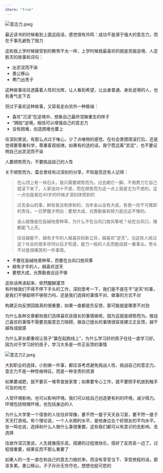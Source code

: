 ```yaml
---  
share: "true"  
---  
```

![意志力.jpeg](%E6%84%8F%E5%BF%97%E5%8A%9B.jpeg)  
  
最近读书的时候看到上面这段话，感觉很有共鸣：成功不是源于强大的意志力，而在于事先避免了阻力  
  
这和我上学时候接受到的教育不太一样，上学时候我最喜欢的就是克服逆境、人定胜天的故事和词句：    
  
- 出淤泥而不染  
- 愚公移山  
- 寒门出贵子  
  
这种故事往往透露着人性的光辉，让人看到希望，让出身普通、身处逆境的人，也有勇气走下去  
  
但过于喜欢这种故事，又容易走向另外一种极端：    
  
- 喜欢”沉浸“在逆境中，想象自己最终涅槃重生的样子  
- ”拥抱“逆境，相信可以增强自己的意志力  
- 没有困难，创造困难也要上  
  
往深刻里说，有那么点过于唯心，少了点唯物的感觉。在社会里摸爬滚打后，还是觉得要尊重科学，尊重客观规律。如果有的选的话，我宁愿远离”淤泥“，也不要证明自己出淤泥而不染  
  
人要顺势而为，不要挑战自己的人性  
  
关于顺势而为，雷总曾经有过深刻的分享，不知是否还有人记得：  
  
> 在山顶上有一块石头，我只需要顺势而为，过去踢它一脚，不用费力它自己就滚下来了。人家说四十不惑，而在顺势而为这一点上我是尤为不惑的。这一点也是我在40岁的时候才深刻体悟到的  
>   
> 过去金山的事，鲜有我没有掺和的，当年金山没有大成，有我一份不可推卸的责任。一日梦醒才明白：要想大成，光靠勤奋和努力是远远不够的。  
>   
> 金山就像是在盐碱地里种草。为什么不在台风口放风筝呢？站在台风口，猪都能飞上天。  
>   
> 往往越能干、越有才华的人越喜欢标新立异，越喜欢“逆天”。当这些人经过这个社会的很多坎坷以后才知道，能力一般的人反而能成就一番事业。势头不对是很痛苦的一件事情。  
  
- 不要在盐碱地里种草，而要在台风口放风筝  
- 越有才华的人，越喜欢逆天  
- 要想大成，光靠勤奋远远不够  
  
这些话再读起来，依然醍醐灌顶  
有时候我们不得不停下手头的工作，深刻思考一下，我们是不是在干”逆天“的事，是我们不够聪明不够努力吗，还是我们选择的事情不对、做事的方式不对  
  
构建正向反馈回路真的很重要，如果一直都是负反馈，那可能就是哪里不对劲  
  
为什么各种文章都劝我们选择喜欢且擅长的事情做呢，因为这就是顺势而为。做自己喜欢的事情不需要克服意志力阻碍，做自己擅长的事情很容易建立正反馈，越干越有成就感  
  
为什么家长都重视让孩子“赢在起跑线上”，为什么学习好的孩子往往一直学习好。因为对于学习好的孩子，学习大多是一件正反馈的事情  
  
![意志力2.jpeg](%E6%84%8F%E5%BF%97%E5%8A%9B2.jpeg)  
  
大到职业的选择，小到做一件事，都应该考虑避免挑战人性、挑战自己的意志力。意志力不是一种性格特征，而是一种宝贵的资源  
  
如果要减肥，就不要买一堆零食放家里；如果要专心工作，就不要把手机放到触手可及的地方  
  
人受环境影响，也可以影响环境。我们可以给自己创造更有利的环境，减少阻力。环境包括物理环境，也包括身边的人  
  
为什么大学里一个宿舍的人往往非常像，要不然一屋子天天自习室，要不然一屋子天天打游戏。有个理论说，一个人长期的水平，是他身边五个好朋友的平均水平。张一鸣也说，选择和什么人做什么事很重要。这些我们都可以有意识的去影响、去选择  
  
往故作深沉里说，人生就像搭乐高，搭建的过程很快乐，搭好了反而丢一边了。过程很重要，结果反而不那么重要了  
  
如果人的一生一直在和自己的意志力做抗争，而没有享受当下、享受旅程的话，那该多累。愚公移山，子子孙孙无穷尽也，想想也挺可悲的